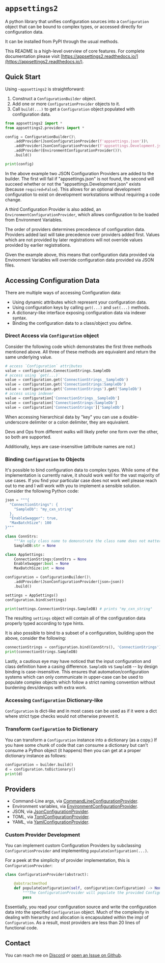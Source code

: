 # `appsettings2`

A python library that unifies configuration sources into a `Configuration` object that can be bound to complex types, or accessed directly for configuration data.

It can be installed from PyPI through the usual methods.

This README is a high-level overview of core features. For complete documentation please visit [https://appsettings2.readthedocs.io/](https://appsettings2.readthedocs.io/).

## Quick Start

Using `~appsettings2` is straightforward:

1. Construct a `ConfigurationBuilder` object.
2. Add one or more `ConfigurationProvider` objects to it.
3. Call `build(...)` to get a `Configuration` object populated with configuration data.

```python
from appsettings2 import *
from appsettings2.providers import *

config = ConfigurationBuilder()\
    .addProvider(JsonConfigurationProvider(f'appsettings.json'))\
    .addProvider(JsonConfigurationProvider(f'appsettings.Development.json', required=False))\
    .addProvider(EnvironmentConfigurationProvider())\
    .build()

print(config)
```

In the above example two JSON Configuration Providers are added to the builder. The first will fail if "appsettings.json" is not found, the second will succeed whether or not the "appsettings.Development.json" exists (because `required=False`). This allows for an optional development configuration to exist on development workstations without requiring a code change.

A third Configuration Provider is also added, an `EnvironmentConfigurationProvider`, which allows configuration to be loaded from Environment Variables.

The order of providers determines precedence of configuration data. Providers added last will take precedence over providers added first. Values which are not provided by later registrations will not override values provided by earlier registrations.

Given the example above, this means that configuration data provided via Environment Variables will override configuration data provided via JSON files.

## Accessing Configuration Data

There are multiple ways of accessing Configuration data:

* Using dynamic attributes which represent your configuration data.
* Using configuration keys by calling `get(...)` and `set(...)` methods.
* A dictionary-like interface exposing configuration data via indexer syntax.
* Binding the configuration data to a class/object you define.

### Direct Access via `Configuration` object

Consider the following code which demonstrates the first three methods mentioned above. All three of these methods are equivalent and return the same underlying value.

```python
# access `Configuration` attributes
value = configuration.ConnectionStrings.SampleDb
# access using `get(...)`
value = configuration.get('ConnectionStrings__SampleDb')
value = configuration.get('ConnectionStrings:SampleDb')
value = configuration.get('ConnectionStrings').get('SampleDb')
# access using indexer
value = configuration['ConnectionStrings__SampleDb']
value = configuration['ConnectionStrings:SampleDb']
value = configuration['ConnectionStrings']['SampleDb']
```

When accessing hierarchical data by "key" you can use a double-underscore delimiter or a colon delimiter, they are equivalent.

Devs and Ops from different walks will likely prefer one form over the other, so both are supported.

Additionally, keys are case-insensitive (attribute names are not.)

### Binding `Configuration` to Objects

It's possible to bind configuration data to complex types. While some of the implementation is currently naive, it should work well for the vast majority of use cases. If you find your particular case does not work well please reach out to me and I will work with you to implement a sensible solution.  Consider the following Python code:

```python
json = """{
  "ConnectionStrings": {
    "SampleDb": "my_cxn_string"
  },
  "EnableSwagger": true,
  "MaxBatchSize": 100
}"""

class ConnStrs:
    """An ugly class name to demonstrate the class name does not matter."""
    SampleDB:str = None

class AppSettings:
    ConnectionStrings:ConnStrs = None
    EnableSwagger:bool = None
    MaxBatchSize:int = None

configuration = ConfigurationBuilder()\
    .addProvider(JsonConfigurationProvider(json=json))
    .build()

settings = AppSettings()
configuration.bind(settings)

print(settings.ConnectionStrings.SampleDB) # prints "my_cxn_string"
```

The resulting `settings` object will contain all of the configuration data properly typed according to type hints.

It is also possible to bind to a subset of a configuration, building upon the above, consider the following:

```python
connectionStrings = configuration.bind(ConnStrs(), 'ConnectionStrings')
print(connectionStrings.SampleDB)
```

Lastly, a cautious eye may have noticed that the input configuration and class definition have a casing difference. `SampleDb` vs `SampleDB` -- by design binding is case-insensitive. This ensures that automation/configuration systems which can only communicate in upper-case can be used to populate complex objects which follow a strict naming convention without burdening devs/devops with extra work.

### Accessing `Configuration` Dictionary-like

`Configuration` is dict-like and in most cases can be used as if it were a dict where strict type checks would not otherwise prevent it.

### Transform `Configuration` to Dictionary

You can transform a `Configuration` instance into a dictionary (as a copy.) If you have some chunk of code that can consume a dictionary but can't consume a Python object (it happens) then you can get at a proper dictionary instance as follows:

```python
configuration = builder.build()
d = configuration.toDictionary()
print(d)
```

## Providers

* Command-Line args, via [CommandLineConfigurationProvider](https://appsettings2.readthedocs.io/en/latest/ref/providers/CommandLineConfigurationProvider.html).
* Environment variables, via [EnvironmentConfigurationProvider](https://appsettings2.readthedocs.io/en/latest/ref/providers/EnvironmentConfigurationProvider.html).
* JSON, via [JsonConfigurationProvider](https://appsettings2.readthedocs.io/en/latest/ref/providers/JsonConfigurationProvider).
* TOML, via [TomlConfigurationProvider](https://appsettings2.readthedocs.io/en/latest/ref/providers/TomlConfigurationProvider).
* YAML, via [YamlConfigurationProvider](https://appsettings2.readthedocs.io/en/latest/ref/providers/YamlConfigurationProvider).

### Custom Provider Development

You can implement custom Configuration Providers by subclassing `ConfigurationProvider` and implementing `populateConfiguration(...)`.

For a peek at the simplicity of provider implementation, this is `ConfigurationProvider`:

```python
class ConfigurationProvider(abstract):

    @abstractmethod
    def populateConfiguration(self, configuration:Configuration) -> None:
        """The ConfigurationProvider will populate the provided Configuration instance."""
        pass
```

Essentially, you read your configuration source and write the configuration data into the specified `Configuration` object. Much of the complexity in dealing with hierarchy and allocation is encapsulated within the impl of `Configuration`. As a result, most providers are less than 20 lines of functional code.

## Contact

You can reach me on [Discord](https://discordapp.com/users/307684202080501761) or [open an Issue on Github](https://github.com/wilson0x4d/appsettings2/issues/new/choose).
